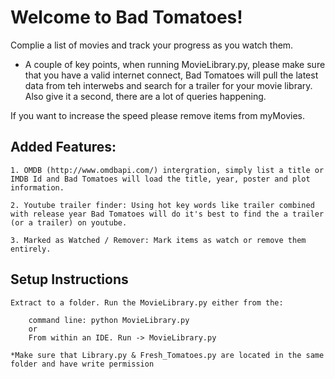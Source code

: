 # Welcome to Bad Tomatoes!

Complie a list of movies and track your progress as you watch them.

* A couple of key points, when running MovieLibrary.py, please make sure that you have a valid internet connect, Bad Tomatoes will pull the latest data from teh interwebs and search for a trailer for your movie library. Also give it a second, there are a lot of queries happening. 

If you want to increase the speed please remove items from myMovies.


## Added Features:

	1. OMDB (http://www.omdbapi.com/) intergration, simply list a title or IMDB Id and Bad Tomatoes will load the title, year, poster and plot information.

	2. Youtube trailer finder: Using hot key words like trailer combined with release year Bad Tomatoes will do it's best to find the a trailer (or a trailer) on youtube.

	3. Marked as Watched / Remover: Mark items as watch or remove them entirely.


##  Setup Instructions
	
	Extract to a folder. Run the MovieLibrary.py either from the:

		command line: python MovieLibrary.py
		or 
		From within an IDE. Run -> MovieLibrary.py
	
	*Make sure that Library.py & Fresh_Tomatoes.py are located in the same folder and have write permission